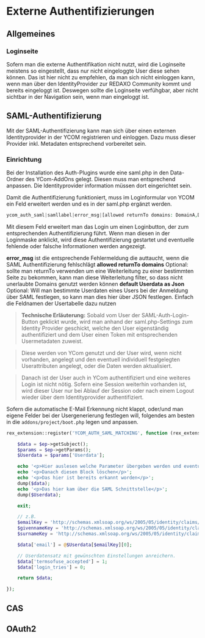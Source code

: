 # Externe Authentifizierungen

## Allgemeines

### Loginseite

Sofern man die externe Authentifikation nicht nutzt, wird die Loginseite meistens so eingestellt, dass nur nicht eingeloggte User diese sehen können. Das ist hier nicht zu empfehlen, da man sich nicht einloggen kann, wenn man über den IdentityProvider zur REDAXO Community kommt und bereits eingeloggt ist. Deswegen sollte die Loginseite verfühgbar, aber nicht sichtbar in der Navigation sein, wenn man eingeloggt ist.

## SAML-Authentifizierung

Mit der SAML-Authentifizierung kann man sich über einen externen Identityprovider in der YCOM registrieren und einloggen.
Dazu muss dieser Provider inkl. Metadaten entsprechend vorbereitet sein.

### Einrichtung

Bei der Installation des Auth-Plugins wurde eine saml.php in den Data-Ordner des YCom-AddOns gelegt. Diesen muss man entsprechend anpassen. Die Identityprovider information müssen dort eingerichtet sein.

Damit die Authentifizierung funktioniert, muss im Loginformular von YCOM ein Feld erweitert werden und es in der saml.php ergänzt werden.

```php
ycom_auth_saml|samllabel|error_msg|[allowed returnTo domains: DomainA,DomainB]|default Userdata as Json{"ycom_groups": 3, "termsofuse_accepted": 1}
```

Mit diesem Feld erweitert man das Login um einen Loginbutton, der zum entsprechenden Authentifizierung führt. Wenn man diesen in der Loginmaske anklickt, wird diese Authentifizierung gestartet und eventuelle fehlende oder falsche Informationen werden angezeigt.

**error_msg** ist die entsprechende Fehlermeldung die auttaucht, wenn die SAML Authentifizierung fehlschlägt
**allowed returnTo domains** Optional: sollte man returnTo verwenden um eine Weiterleitung zu einer bestimmten Seite zu bekommen, kann man diese Weiterleitung filter, so dass nicht unerlaubte Domains genutzt werden können
**default Userdata as Json** Optional: Will man bestimmte Userdaten eines Users bei der Anmeldung über SAML festlegen, so kann man dies hier über JSON festlegen. Einfach die Feldnamen der Usertabelle dazu nutzen

> **Technische Erläuterung:** Sobald vom User der SAML-Auth-Login-Button geklickt wurde, wird man anhand der saml.php-Settings zum Identity Provider geschickt, welche den User eigenständig authentifiziert und dem User einen Token mit entsprechenden Usermetadaten zuweist.

> Diese werden von YCom genutzt und der User wird, wenn nicht vorhanden, angelegt und den eventuell individuell festgelegten Userattributen angelegt, oder die Daten werden aktualisiert.

> Danach ist der User auch in YCom authentifiziert und eine weiteres Login ist nicht nötig. Sofern eine Session weiterhin vorhanden ist, wird dieser User nur bei Ablauf der Session oder nach einem Logout wieder über dem Identityprovider authentifiziert.

Sofern die automatische E-Mail Erkennung nicht klappt, oder/und man eigene Felder bei der Usergenerierung festlegen will, folgendes am besten in die `addons/project/boot.php` legen und anpassen.

```php
rex_extension::register('YCOM_AUTH_SAML_MATCHING', function (rex_extension_point $ep) {

    $data = $ep->getSubject();
    $params = $ep->getParams();
    $Userdata = $params['Userdata'];

    echo '<p>Hier auslesen welche Parameter übergeben werden und eventuell übernehmen/auswerten</p>';
    echo '<p>Danach diesen Block löschen</p>';
    echo '<p>Das hier ist bereits erkannt worden</p>';
    dump($data);
    echo '<p>Das hier kam über die SAML Schnittstelle</p>';
    dump($Userdata);

    exit;

    // z.B.
    $emailKey = 'http://schemas.xmlsoap.org/ws/2005/05/identity/claims/emailaddress';
    $givennameKey = 'http://schemas.xmlsoap.org/ws/2005/05/identity/claims/givenname';
    $surnameKey = 'http://schemas.xmlsoap.org/ws/2005/05/identity/claims/surname';

    $data['email'] = @$Userdata[$emailKey][0];

    // Userdatensatz mit gewünschten Einstellungen anreichern.
    $data['termsofuse_accepted'] = 1;
    $data['login_tries'] = 0;

    return $data;

});
```

## CAS

## OAuth2

